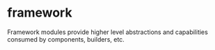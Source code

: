 # framework

Framework modules provide higher level abstractions and capabilities consumed by components, builders, etc.
